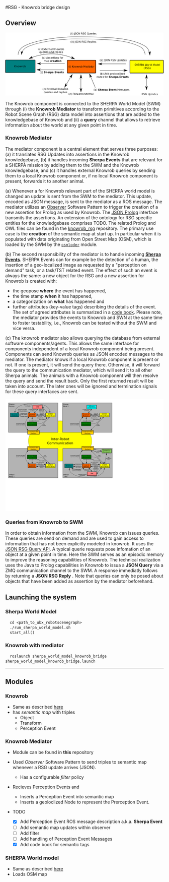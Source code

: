 #RSG - Knowrob bridge design

## Overview

![Overview](rsg_knowrob_bridge_overview.png)

The Knowrob component is connected to the SHERPA World Model (SWM) through (i) the **Knowrob Mediator** to 
transform primitives according to the Robot Scene Graph (RSG) data model into assertions that are
added to the knowledgebase of Knowrob and 
(ii) a **query** channel that allows to retrieve information about the world at any given point in time.

### Knowrob Mediator

The mediator component is a central element that serves three purposes: (a) it translates RSG Updates into assertions in the Knowrob knowledgebase, (b) it handles incoming **Sherpa Events** that are relevant for a SHERPA mission by adding them to the SWM and the Knowrob knowledgebase, and (c) it handles external Knowrob queries by sending them to a local Knowrob component or, if no local Knowrob component is present, forwards it to another animal.

(a) Whenever a for Knowrob relevant part of the SHERPA world model is changed an update is sent from the SWM to the mediator. This update, encoded as JSON message, is sent to the mediator as a ROS message. The mediator utilizes
an [Observer](../src//RsgToKnowrobObserver.cpp) Software Pattern to trigger the creation of a new assertion for Prolog as used by Knowrob. 
The [JSON Prolog](https://github.com/knowrob/knowrob/tree/master/json_prolog) interface transmits the assertions. 
An extension of the ontology for RSG specific entities for the knowledgebase comprises TODO. 
The related Prolog and OWL files can be found in the [knowrob_rsg](https://github.com/bbrieber/knowrob_rsg) 
repository.
The primary use case is the **creation** of the semantic map at start up. In particular when it is populated with data originating
from Open Street Map (OSM), which is loaded by the SWM by the [``osmloder``](https://github.com/blumenthal/brics_3d_function_blocks/tree/master/osmloader) 
module. 

(b) The second responsibility of the mediator is to handle incoming [**Sherpa Events**](https://github.com/blumenthal/sherpa_world_model_knowrob_bridge_msgs/blob/master/msg/SherpaEvent.msg).
 SHERPA Events can for example be the detection of a human, the insertion of a geo-localized image as requested by a "perception on demand" task, or a task/TST related event.
The effect of such an event is always the same: a new object for the RSG and a new assertion for Knowrob is created with:
* the geopose **where** the event has happened,
* the time stamp **when** it has happened,
* a categorization on **what** has happened and 
* further attributes (key-value tags) describing the details of the event.
The set of agreed attributes is summarized in a [code book](codebook.md). 
Please note, the mediator provides the events to Knowrob and SWN at the same time to foster testability, i.e., Knowrob can be tested without the SWM and vice versa. 

(c) The knowrob mediator also allows querying the database from external software components/agents. This allows the same interface for components independent of a local Knowrob component being present. Components can send Knowrob queries as JSON encoded messages to the mediator. The mediator knows if a local Knowrob component is present or not. If one is present, it will send the query there. Otherwise, it will forward the query to the communication mediator, which will send it to all other Sherpa animals. The animals with a Knowrob component will then resolve the query and send the result back. Only the first returned result will be taken into account. The later ones will be ignored and termination signals for these query interfaces are sent.

![Architecture](sherpa_architecture.png)


### Queries from Knowrob to SWM

In order to obtain information from the SWM, Knowrob can issues queries. These queries are send on demand and are used to gain access to information that has not been explicitly modeled in knowrob. It uses 
the [JSON RSG Query API](https://github.com/blumenthal/ubx_robotscenegraph/tree/master/examples/json_api). 
A typical querie requests pose infomation of an object at a given point in time. Here the SWM serves as an episodic 
memory to improve the reasoning capabilities of Knowrob.
The technical realization uses the Java to Prolog capabilities in Knowrob to issua a **JSON Query** via a ZMQ communication channel to the SWM.
A response immediatly follows by returning a **JSON RSG Reply** . Note that queries can only be posed about objects that have been added as assertion by the mediator beforehand. 


## Launching the system

### Sherpa World Model
```
  cd <path_to_ubx_robotscenegraph>
  ./run_sherpa_world_model.sh
  start_all()
```

### Knowrob with mediator
```
  roslaunch sherpa_world_model_knowrob_bridge sherpa_world_model_knowrob_bridge.launch 
```


---

## Modules

### Knowrob

* Same as described [here](https://github.com/bbrieber/knowrob_rsg)
* has *semantic map* with triples	
  * Object
  * Transform
  * Perception Event 
 
### Knowrob Mediator

* Module can be found in **this** repository
* Used *Observer* Software Pattern to send triples to semantic map whenever a RSG update arrives (JSON).
  * Has a configurable *filter* policy
* Recieves Perception Events and 
  * Inserts a Perception Event into semantic map
  * Inserts a geoloclized Node to represent the Prerception Event.  

* TODO
  * [x] Add Perception Event ROS message description a.k.a. **Sherpa Event**
  * [ ] Add semantic map updates within observer 
  * [ ] Add filter
  * [ ] Add handling of Perception Event Messages
  * [x] Add code book for semantic tags

### SHERPA World model

* Same as described [here](https://github.com/blumenthal/ubx_robotscenegraph) 
* Loads OSM map
